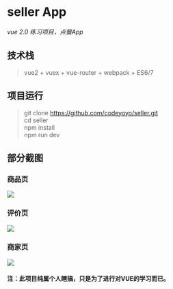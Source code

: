 # seller App
*vue 2.0 练习项目，点餐App*
## 技术栈
> vue2 + vuex + vue-router + webpack + ES6/7
## 项目运行
> git clone https://github.com/codeyoyo/seller.git  
> cd seller  
> npm install  
> npm run dev  
## 部分截图
### 商品页
<img src="https://codeyoyo.github.io/seller/resource/外卖01_商品页.jpg" />

### 评价页
<img src="https://codeyoyo.github.io/seller/resource/外卖05_评价页.jpg" />

### 商家页
<img src="https://codeyoyo.github.io/seller/resource/外卖06_商家页.jpg" />

#### 注：此项目纯属个人瞎搞，只是为了进行对VUE的学习而已。

